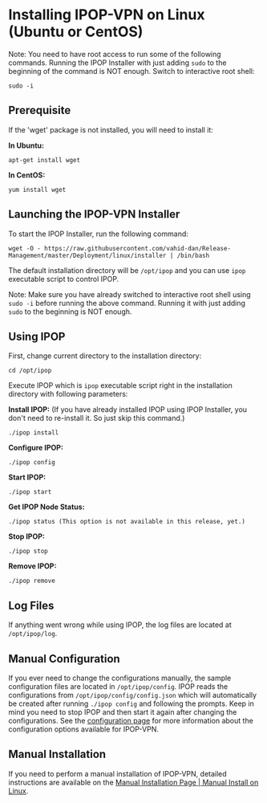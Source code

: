 # Installing IPOP-VPN on Linux (Ubuntu or CentOS)

Note: You need to have root access to run some of the following commands. Running the IPOP Installer with just adding `sudo` to the beginning of the command is NOT enough. Switch to interactive root shell: 

    sudo -i

## Prerequisite

If the 'wget' package is not installed, you will need to install it:

**In Ubuntu:**

    apt-get install wget
 
**In CentOS:**

    yum install wget

## Launching the IPOP-VPN Installer

To start the IPOP Installer, run the following command:

    wget -O - https://raw.githubusercontent.com/vahid-dan/Release-Management/master/Deployment/linux/installer | /bin/bash

The default installation directory will be `/opt/ipop` and you can use `ipop` executable script to control IPOP.

Note: Make sure you have already switched to interactive root shell using `sudo -i` before running the above command. Running it with just adding `sudo` to the beginning is NOT enough.

## Using IPOP

First, change current directory to the installation directory:

    cd /opt/ipop

Execute IPOP which is `ipop` executable script right in the installation directory with following parameters:

**Install IPOP:** (If you have already installed IPOP using IPOP Installer, you don't need to re-install it. So just skip this command.)

    ./ipop install

**Configure IPOP:**

    ./ipop config

**Start IPOP:**

    ./ipop start

**Get IPOP Node Status:**

    ./ipop status (This option is not available in this release, yet.)

**Stop IPOP:**

    ./ipop stop

**Remove IPOP:**

    ./ipop remove

## Log Files

If anything went wrong while using IPOP, the log files are located at `/opt/ipop/log`.

## Manual Configuration

If you ever need to change the configurations manually, the sample configuration files are located in `/opt/ipop/config`. IPOP reads the configurations from `/opt/ipop/config/config.json` which will automatically be created after running `./ipop config` and following the prompts. Keep in mind you need to stop IPOP and then start it again after changing the configurations.
See the [configuration page](https://github.com/ipop-project/ipop-project.github.io/wiki/Controller-Configuration) for more information about the configuration options available for IPOP-VPN.

## Manual Installation
If you need to perform a manual installation of IPOP-VPN, detailed instructions are available on the [Manual Installation Page | Manual Install on Linux](https://github.com/ipop-project/ipop-project.github.io/wiki/Manual-Install-on-Linux).

